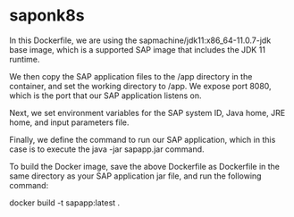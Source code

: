 # saponk8s

In this Dockerfile, we are using the sapmachine/jdk11:x86_64-11.0.7-jdk base image, which is a supported SAP image that includes the JDK 11 runtime.

We then copy the SAP application files to the /app directory in the container, and set the working directory to /app. We expose port 8080, which is the port that our SAP application listens on.

Next, we set environment variables for the SAP system ID, Java home, JRE home, and input parameters file.

Finally, we define the command to run our SAP application, which in this case is to execute the java -jar sapapp.jar command.

To build the Docker image, save the above Dockerfile as Dockerfile in the same directory as your SAP application jar file, and run the following command:

docker build -t sapapp:latest .
